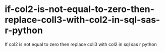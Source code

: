 # if-col2-is-not-equal-to-zero-then-replace-coll3-with-col2-in-sql-sas-r-python
If col2 is not equal to zero then replace coll3 with col2 in sql sas r python
